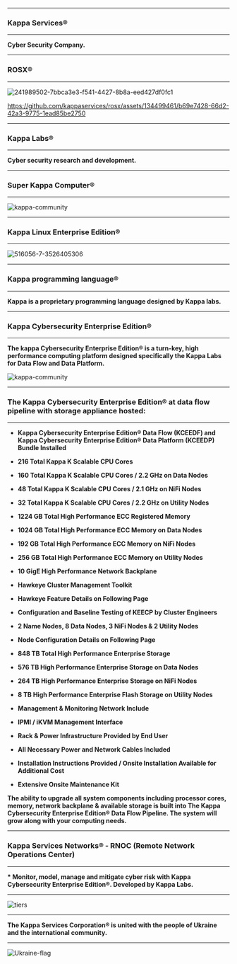 <!--
**kappaservices/kappaservices** is a ✨ _special_ ✨ repository because its `README.md` (this file) appears on your GitHub profile.

Here are some ideas to get you started:

- 🔭 I’m currently working on ...
- 🌱 I’m currently learning ...
- 👯 I’m looking to collaborate on ...
- 🤔 I’m looking for help with ...
- 💬 Ask me about ...
- 📫 How to reach me: ...
- 😄 Pronouns: ...
- ⚡ Fun fact: ...
-->

************************************************************************************************************************ 
### Kappa Services®
************************************************************************************************************************

<b>Cyber Security Company.</b>

************************************************************************************************************************ 
### ROSX®
************************************************************************************************************************

![241989502-7bbca3e3-f541-4427-8b8a-eed427df0fc1](https://github.com/kappaservices/kappaservices/assets/134499461/1ba9ca0e-ae32-4a03-8890-1a34f5a6ee46)

https://github.com/kappaservices/rosx/assets/134499461/b69e7428-66d2-42a3-9775-1ead85be2750

************************************************************************************************************************ 
### Kappa Labs®
************************************************************************************************************************

<b>Cyber security research and development.</b>

************************************************************************************************************************
### Super Kappa Computer®
************************************************************************************************************************ 

![kappa-community](https://user-images.githubusercontent.com/134499461/240947639-ba85cf91-c040-4ba5-bbf6-8e97ba3ec528.jpg)

************************************************************************************************************************ 
### Kappa Linux Enterprise Edition®
************************************************************************************************************************

![516056-7-3526405306](https://github.com/kappaservices/kappaservices/assets/134499461/180d0a9b-cac2-4e70-a5f9-4bed21e407c8)

************************************************************************************************************************ 
### Kappa programming language®
************************************************************************************************************************

<b>Kappa is a proprietary programming language designed by Kappa labs.</b>
 
************************************************************************************************************************ 
### Kappa Cybersecurity Enterprise Edition®
************************************************************************************************************************

<b>The kappa Cybersecurity Enterprise Edition® is a turn-key, high performance computing platform designed specifically the Kappa Labs for Data Flow and Data Platform.</b>

![kappa-community](https://user-images.githubusercontent.com/134499461/241092635-48010fdf-b6e4-4ab5-845e-c7237f73ad0a.png) 
 
************************************************************************************************************************
### The Kappa Cybersecurity Enterprise Edition® at data flow pipeline with storage appliance hosted:
************************************************************************************************************************

<b> 

* Kappa Cybersecurity Enterprise Edition® Data Flow (KCEEDF) and Kappa Cybersecurity Enterprise Edition® Data Platform	(KCEEDP) Bundle Installed	<br/>
 
* 216 Total	Kappa	K Scalable	CPU	Cores<br/>
* 160 Total	Kappa	K Scalable CPU	Cores	/	2.2 GHz on	Data	Nodes<br/>
* 48	Total	Kappa	K Scalable	CPU	Cores	/	2.1	GHz	on	NiFi	Nodes<br/>
* 32 Total	Kappa	K Scalable	CPU	Cores	/	2.2	GHz	on	Utility	Nodes<br/>
  
* 1224 GB	Total	High	Performance	ECC	Registered	Memory<br/>
* 1024 GB	Total	High	Performance	ECC	Memory	on	Data	Nodes<br/>
* 192	GB	Total	High	Performance	ECC	Memory	on	NiFi	Nodes<br/>
* 256 GB	Total	High	Performance	ECC	Memory	on	Utility	Nodes<br/>
  
* 10 GigE	High	Performance	Network	Backplane<br/>
 
* Hawkeye Cluster Management Toolkit<br/>
* Hawkeye Feature	Details	on Following Page<br/>

* Configuration	and	Baseline Testing of KEECP	by Cluster Engineers<br/> 
 
* 2 Name Nodes, 8 Data Nodes, 3 NiFi Nodes & 2	Utility	Nodes<br/>
* Node Configuration	Details	on	Following	Page<br/>

* 848 TB Total High Performance Enterprise Storage<br/>
* 576 TB High Performance	Enterprise	Storage	on	Data	Nodes<br/>
* 264 TB	High	Performance	Enterprise	Storage	on	NiFi	Nodes<br/>
* 8	TB High Performance	Enterprise	Flash	Storage	on	Utility	Nodes<br/>
  
* Management	&	Monitoring	Network	Include<br/>
* IPMI	/	iKVM	Management Interface<br/>
  
* Rack & Power Infrastructure Provided by End	User <br/>
* All	Necessary	Power	and	Network	Cables Included <br/>
* Installation	Instructions Provided / Onsite	Installation	Available	for	Additional	Cost <br/>
* Extensive	Onsite	Maintenance	Kit<br/>  
  
The ability to upgrade all system components including processor cores, memory, network backplane & available storage is built into The Kappa Cybersecurity Enterprise Edition® Data Flow Pipeline. The system will grow along with your computing needs.<br/> 

</b> 

************************************************************************************************************************ 
### Kappa Services Networks® - RNOC (Remote Network Operations Center)
************************************************************************************************************************

<b>* Monitor, model, manage and mitigate cyber risk with Kappa Cybersecurity Enterprise Edition®. Developed by Kappa Labs.</b>

************************************************************************************************************************

![tiers](https://user-images.githubusercontent.com/134499461/240970538-2081679f-63b0-4a0e-9c87-101ed1ff4d6f.png)

************************************************************************************************************************
<b> The Kappa Services Corporation® is united with the people of Ukraine and the international community.</b>
************************************************************************************************************************

![Ukraine-flag](https://github.com/kappaservices/kappaservices/assets/134499461/e8e96be8-18a9-4c2b-b094-08e9d68ea422)
